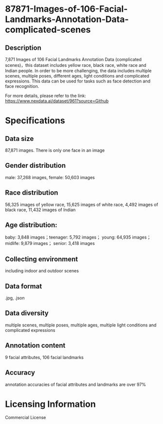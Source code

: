 # 87871-Images-of-106-Facial-Landmarks-Annotation-Data-complicated-scenes

## Description
7,871 Images of 106 Facial Landmarks Annotation Data (complicated scenes)，this dataset includes yellow race, black race, white race and Indian people. In order to be more challenging, the data includes multiple scenes, multiple poses, different ages, light conditions and complicated expressions. This data can be used for tasks such as face detection and face recognition.

For more details, please refer to the link: https://www.nexdata.ai/dataset/961?source=Github


# Specifications
## Data size
87,871 images. There is only one face in an image
## Gender distribution
male: 37,268 images, female: 50,603 images
## Race distribution
56,325 images of yellow race, 15,625 images of white race, 4,492 images of black race, 11,432 images of Indian
## Age distribution:
baby: 3,848 images；teenager: 5,792 images； young: 64,935 images； midlife: 9,879 images； senior: 3,418 images
## Collecting environment
including indoor and outdoor scenes
## Data format
.jpg, .json
## Data diversity
multiple scenes, multiple poses, multiple ages, multiple light conditions and complicated expressions
## Annotation content
9 facial attributes, 106 facial landmarks
## Accuracy
annotation accuracies of facial attributes and landmarks are over 97%

# Licensing Information
Commercial License
